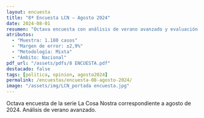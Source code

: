 ```yaml
---
layout: encuesta
title: "8ª Encuesta LCN — Agosto 2024"
date: 2024-08-01
resumen: "Octava encuesta con análisis de verano avanzado y evaluación de tendencias políticas durante agosto 2024."
atributos:
  - "Muestra: 1.180 casos"
  - "Margen de error: ±2,9%"
  - "Metodología: Mixta"
  - "Ámbito: Nacional"
pdf_url: "/assets/pdfs/8 ENCUESTA.pdf"
destacado: false
tags: [politica, opinion, agosto2024]
permalink: /encuestas/encuesta-08-agosto-2024/
image: "/assets/img/LCN_portada encuesta.jpg"
---
```


Octava encuesta de la serie La Cosa Nostra correspondiente a agosto de 2024. Análisis de verano avanzado.
